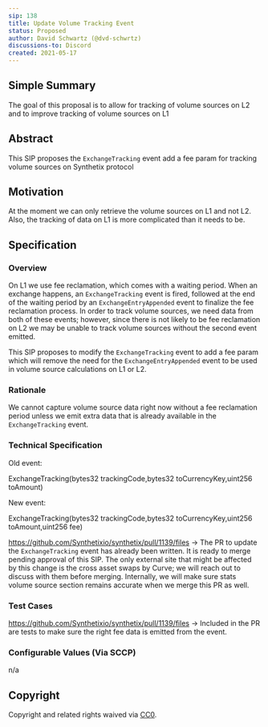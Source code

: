 ```yaml
---
sip: 138
title: Update Volume Tracking Event
status: Proposed
author: David Schwartz (@dvd-schwrtz)
discussions-to: Discord
created: 2021-05-17
---
```


## Simple Summary

The goal of this proposal is to allow for tracking of volume sources on L2 and to improve tracking of volume sources on L1

## Abstract

This SIP proposes the `ExchangeTracking` event add a fee param for tracking volume sources on Synthetix protocol

## Motivation

At the moment we can only retrieve the volume sources on L1 and not L2. Also, the tracking of data on L1 is more complicated than it needs to be.

## Specification

### Overview

On L1 we use fee reclamation, which comes with a waiting period. When an exchange happens, an `ExchangeTracking` event is fired, followed at the end of the waiting period by an `ExchangeEntryAppended` event to finalize the fee reclamation process. In order to track volume sources, we need data from both of these events; however, since there is not likely to be fee reclamation on L2 we may be unable to track volume sources without the second event emitted.

This SIP proposes to modify the `ExchangeTracking` event to add a fee param which will remove the need for the `ExchangeEntryAppended` event to be used in volume source calculations on L1 or L2.

### Rationale

We cannot capture volume source data right now without a fee reclamation period unless we emit extra data that is already available in the `ExchangeTracking` event.

### Technical Specification

Old event:

ExchangeTracking(bytes32 trackingCode,bytes32 toCurrencyKey,uint256 toAmount)

New event:

ExchangeTracking(bytes32 trackingCode,bytes32 toCurrencyKey,uint256 toAmount,uint256 fee)

https://github.com/Synthetixio/synthetix/pull/1139/files -> The PR to update the `ExchangeTracking` event has already been written. It is ready to merge pending approval of this SIP. The only external site that might be affected by this change is the cross asset swaps by Curve; we will reach out to discuss with them before merging. Internally, we will make sure stats volume source section remains accurate when we merge this PR as well.

### Test Cases

https://github.com/Synthetixio/synthetix/pull/1139/files -> Included in the PR are tests to make sure the right fee data is emitted from the event.

### Configurable Values (Via SCCP)

n/a

## Copyright

Copyright and related rights waived via [CC0](https://creativecommons.org/publicdomain/zero/1.0/).

```

```

